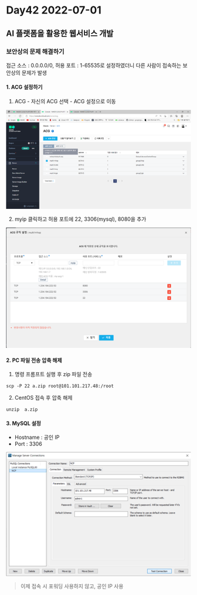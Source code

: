 # Day42 2022-07-01

## AI 플랫폼을 활용한 웹서비스 개발

### 보안상의 문제 해결하기

접근 소스 : 0.0.0.0/0, 허용 포트 : 1-65535로 설정하였더니 다른 사람이 접속하는 보안상의 문제가 발생

#### 1. ACG 설정하기

1. ACG - 자신의 ACG 선택 - ACG 설정으로 이동

![image-20220701141722942](img/image-20220701141722942.png)

2. myip 클릭하고 허용 포트에 22, 3306(mysql), 8080을 추가

![image-20220701142918234](img/image-20220701142918234.png)

#### 2. PC 파일 전송 압축 해제

1. 명령 프롬프트 실행 후 zip 파일 전송

```
scp -P 22 a.zip root@101.101.217.48:/root
```

2. CentOS 접속 후 압축 해제

```
unzip  a.zip
```

#### 3. MySQL 설정

- Hostname : 공인 IP
- Port : 3306

![image-20220701142546300](img/image-20220701142546300.png)

> 이제 접속 시 포워딩 사용하지 않고, 공인 IP 사용